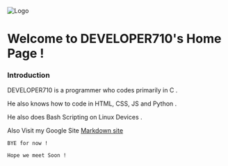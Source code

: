 ![Logo](/logo.ico)

# Welcome to DEVELOPER710's Home Page !

### Introduction

DEVELOPER710 is a programmer who codes primarily in C .

He also knows how to code in HTML, CSS, JS and Python .

He also does Bash Scripting on Linux Devices .

Also Visit my Google Site [Markdown site][gsite]

`BYE for now !`

`Hope we meet Soon !`

   [gsite]: <http://daringfireball.net/projects/markdown/>
